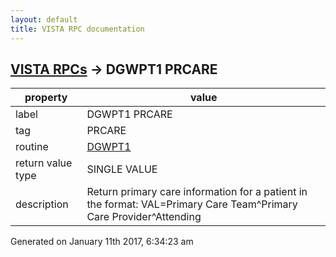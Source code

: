 ```yaml
---
layout: default
title: VISTA RPC documentation
---
```




## [VISTA RPCs](TableOfContent.md) &#8594; DGWPT1 PRCARE 

 property | value 
--- | --- 
 label | DGWPT1 PRCARE
 tag | PRCARE
 routine | [DGWPT1](http://code.osehra.org/dox/Routine_DGWPT1_source.html)
 return value type | SINGLE VALUE
 description | Return primary care information for a patient in the format:  VAL=Primary Care Team^Primary Care Provider^Attending




Generated on January 11th 2017, 6:34:23 am